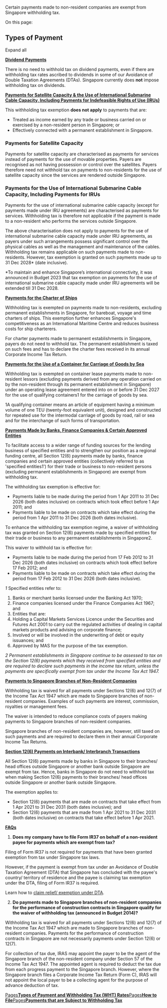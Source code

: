 Certain payments made to non-resident companies are exempt from Singapore withholding tax.

On this page:

## Types of Payment

Expand all

[**Dividend Payments**](https://www.iras.gov.sg/taxes/withholding-tax/payments-to-non-resident-company/payments-that-are-not-subject-to-withholding-tax#dividend-payments)

There is no need to withhold tax on dividend payments, even if there are withholding tax rates ascribed to dividends in some of our Avoidance of Double Taxation Agreements (DTAs). Singapore currently does **not** impose withholding tax on dividends.

[**Payments for Satellite Capacity & the Use of International Submarine Cable Capacity, Including Payments for Indefeasible Rights of Use (IRUs)**](https://www.iras.gov.sg/taxes/withholding-tax/payments-to-non-resident-company/payments-that-are-not-subject-to-withholding-tax#payments-for-satellite-capacity---the-use-of-international-submarine-cable-capacity--including-payments-for-indefeasible-rights-of-use--irus-)

This withholding tax exemption **does not apply** to payments that are:

- Treated as income earned by any trade or business carried on or exercised by a non-resident person in Singapore; or
- Effectively connected with a permanent establishment in Singapore.

### Payments for Satellite Capacity

Payments for satellite capacity are characterised as payments for services instead of payments for the use of movable properties. Payers are recognised as not having possession or control over the satellites. Payers therefore need not withhold tax on
payments to non-residents for the use of satellite capacity since the services are rendered outside Singapore.

### Payments for the Use of International Submarine Cable Capacity, Including Payments for IRUs

Payments for the use of international submarine cable capacity (except for payments made under IRU agreements) are characterised as payments for services. Withholding tax is therefore not applicable if the payment is made to a non-resident who performs
the services outside Singapore.

The above characterisation does not apply to payments for the use of international submarine cable capacity made under IRU agreements, as payers under such arrangements possess significant control over the physical cables as well as the management and
maintenance of the cables. Withholding tax remains applicable on such payments made to non-residents. However, tax exemption is granted on such payments made up to 31 Dec 2028\* (date inclusive).

\*To maintain and enhance Singapore’s international connectivity, it was announced in Budget 2023 that tax exemption on payments for the use of international submarine cable capacity made under IRU agreements will be extended till 31 Dec 2028.

[**Payments for the Charter of Ships**](https://www.iras.gov.sg/taxes/withholding-tax/payments-to-non-resident-company/payments-that-are-not-subject-to-withholding-tax#payments-for-the-charter-of-ships)

Withholding tax is exempted on payments made to non-residents, excluding permanent establishments in Singapore, for bareboat, voyage and time charters of ships. This exemption further enhances Singapore's competitiveness as an International Maritime Centre
and reduces business costs for ship charterers.

For charter payments made to permanent establishments in Singapore, payers do not need to withhold tax. The permanent establishment is taxed on such fees and has to declare the charter fees received in its annual Corporate Income Tax Return.

[**Payments for the Use of a Container for Carriage of Goods by Sea**](https://www.iras.gov.sg/taxes/withholding-tax/payments-to-non-resident-company/payments-that-are-not-subject-to-withholding-tax#payments-for-the-use-of-a-container-for-carriage-of-goods-by-sea)

Withholding tax is exempted on container lease payments made to non-resident lessors (excluding payments derived from any operation carried on by the non-resident through its permanent establishment in Singapore)
under an operating lease agreement entered into on or before 31 Dec 2027 for the use of qualifying containers1 for the carriage of goods by sea.

1A qualifying container means an article of equipment having a minimum volume of one TEU (twenty-foot equivalent unit), designed and constructed for repeated use for the intermodal carriage of goods by road, rail or sea and for the interchange of such forms of transportation.

[**Payments Made by Banks, Finance Companies & Certain Approved Entities**](https://www.iras.gov.sg/taxes/withholding-tax/payments-to-non-resident-company/payments-that-are-not-subject-to-withholding-tax#payments-made-by-banks--finance-companies---certain-approved-entities)

To facilitate access to a wider range of funding sources for the lending business of specified entities and to strengthen our position as a regional funding centre, all Section 12(6) payments made by banks, finance companies and certain approved entities
(collectively referred to as 'specified entities1') for their trade or business to non-resident persons (excluding permanent establishments in Singapore) are exempt from withholding tax.

The withholding tax exemption is effective for:

- Payments liable to be made during the period from 1 Apr 2011 to 31 Dec 2026 (both dates inclusive) on contracts which took effect before 1 Apr 2011; and
- Payments liable to be made on contracts which take effect during the period from 1 Apr 2011 to 31 Dec 2026 (both dates inclusive).

To enhance the withholding tax exemption regime, a waiver of withholding tax was granted on Section 12(6) payments made by specified entities for their trade or business to any permanent establishments in Singapore2.

This waiver to withhold tax is effective for:

- Payments liable to be made during the period from 17 Feb 2012 to 31 Dec 2026 (both dates inclusive) on contracts which took effect before 17 Feb 2012; and
- Payments liable to be made on contracts which take effect during the period from 17 Feb 2012 to 31 Dec 2026 (both dates inclusive).

_1_ Specified entities refer to:

1. Banks or merchant banks licensed under the Banking Act 1970;
2. Finance companies licensed under the Finance Companies Act 1967; and
3. Entities that are:
1. Holding a Capital Markets Services Licence under the Securities and Futures Act 2001 to carry out the regulated activities of dealing in capital markets products and advising on corporate finance;
2. Involved or will be involved in the underwriting of debt or equity issuances; and
3. Approved by MAS for the purpose of the tax exemption.

_2_ _Permanent establishments in Singapore continue to be assessed to tax on the Section 12(6) payments which they received from specified entities and are required to declare such payments in the income tax return, unless the payments are specifically exempt from tax under the Income Tax Act 1947._

[**Payments to Singapore Branches of Non-Resident Companies**](https://www.iras.gov.sg/taxes/withholding-tax/payments-to-non-resident-company/payments-that-are-not-subject-to-withholding-tax#payments-to-singapore-branches-of-non-resident-companies)

Withholding tax is waived for all payments under Sections 12(6) and 12(7) of the Income Tax Act 1947 which are made to Singapore branches of non-resident companies. Examples of such payments are interest, commission, royalties or management fees.

The waiver is intended to reduce compliance costs of payers making payments to Singapore branches of non-resident companies.

Singapore branches of non-resident companies are, however, still taxed on such payments and are required to declare them in their annual Corporate Income Tax Returns.

[**Section 12(6) Payments on Interbank/ Interbranch Transactions**](https://www.iras.gov.sg/taxes/withholding-tax/payments-to-non-resident-company/payments-that-are-not-subject-to-withholding-tax#section-12-6--payments-on-interbank--interbranch-transactions)

All Section 12(6) payments made by banks in Singapore to their branches/ head offices outside Singapore or another bank outside Singapore are exempt from tax. Hence, banks in Singapore do not need to withhold tax when making Section 12(6) payments to
their branches/ head offices outside Singapore or another bank outside Singapore.

The exemption applies to:

- Section 12(6) payments that are made on contracts that take effect from 1 Apr 2021 to 31 Dec 2031 (both dates inclusive); and
- Section 12(6) payments that are made from 1 Apr 2021 to 31 Dec 2031 (both dates inclusive) on contracts that take effect before 1 Apr 2021.

[**FAQs**](https://www.iras.gov.sg/taxes/withholding-tax/payments-to-non-resident-company/payments-that-are-not-subject-to-withholding-tax#faqs)

1. **Does my company have to file Form IR37 on behalf of a non-resident payee for payments which are exempt from tax?**

Filing of Form IR37 is not required for payments that have been granted exemption from tax under Singapore tax laws.

However, if the payment is exempt from tax under an Avoidance of Double Taxation Agreement (DTA) that Singapore has concluded with the payee's country/ territory of residence and the payee is claiming tax exemption under the DTA, filing of Form IR37
    is required.

Learn how to [claim relief/ exemption under DTA](https://www.iras.gov.sg/taxes/withholding-tax/withholding-tax-filing/claim-of-relief-under-the-avoidance-of-double-taxation-agreement-(dta)).

2. **Do payments made to Singapore branches of non-resident companies for the performance of construction contracts in Singapore qualify for the waiver of withholding tax (announced in Budget 2014)?**

Withholding tax is waived for all payments under Sections 12(6) and 12(7) of the Income Tax Act 1947 which are made to Singapore branches of non-resident companies. Payments for the performance of construction contracts in Singapore are not necessarily payments under Section 12(6) or 12(7).

For collection of tax due, IRAS may appoint the payer to be the agent of the Singapore branch of the non-resident company under Section 57 of the Income Tax Act 1947. The appointed agent is required to deduct the tax due from each progress payment to the Singapore branch. However, where the Singapore branch files a Corporate Income Tax Return (Form C), IRAS will not appoint the local payer to be a collecting agent for the purpose of advance deduction of tax.


[Pages**Types of Payment and Withholding Tax (WHT) Rates**](https://www.iras.gov.sg/taxes/withholding-tax/basics-of-withholding-tax/types-of-payment-and-withholding-tax-rates)[Pages**How to File**](https://www.iras.gov.sg/taxes/withholding-tax/withholding-tax-filing/how-to-file)[Pages**Payments that are Subject to Withholding Tax**](https://www.iras.gov.sg/taxes/withholding-tax/payments-to-non-resident-company/payments-that-are-subject-to-withholding-tax)